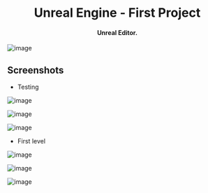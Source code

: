 <h1 align="center">
  Unreal Engine - First Project
</h1>
<h4 align="center">Unreal Editor.</h4>

![image](https://github.com/Fyo355/UNREAL-ENGINE-FIRST/assets/94048851/43b32544-43e7-4b8a-921b-266a53fde6cd)


## Screenshots

* Testing

![image](https://github.com/Fyo355/UNREAL-ENGINE-FIRST/assets/94048851/446cf0ef-efde-481d-af07-8b4e6ba54698)


![image](https://github.com/Fyo355/UNREAL-ENGINE-FIRST/assets/94048851/263a12c0-bca1-4b3d-9cdf-0c9a8fc5ea93)


![image](https://github.com/Fyo355/UNREAL-ENGINE-FIRST/assets/94048851/952eb7bf-a940-4b1e-8430-25c2a2caf9fd)


* First level

![image](https://github.com/Fyo355/UNREAL-ENGINE-FIRST/assets/94048851/5e269316-16c7-4cbc-9ec9-6ab0381ca38c)


![image](https://github.com/Fyo355/UNREAL-ENGINE-FIRST/assets/94048851/1de93c65-b7d7-4bbf-89bd-80f08df83c33)


![image](https://github.com/Fyo355/UNREAL-ENGINE-FIRST/assets/94048851/73042764-3987-4217-8ee5-31df3cdbcaaf)



  
